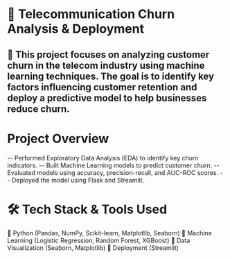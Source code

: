 # **📌 Telecommunication Churn Analysis & Deployment**
## 🚀 This project focuses on analyzing customer churn in the telecom industry using machine learning techniques. The goal is to identify key factors influencing customer retention and deploy a predictive model to help businesses reduce churn.

 # **Project Overview**
-- Performed Exploratory Data Analysis (EDA) to identify key churn indicators.
-- Built Machine Learning models to predict customer churn.
-- Evaluated models using accuracy, precision-recall, and AUC-ROC scores.
-- Deployed the model using Flask and Streamlit.

# 🛠 Tech Stack & Tools Used
🔹 Python (Pandas, NumPy, Scikit-learn, Matplotlib, Seaborn)
🔹 Machine Learning (Logistic Regression, Random Forest, XGBoost)
🔹 Data Visualization (Seaborn, Matplotlib)
🔹 Deployment (Streamlit)





